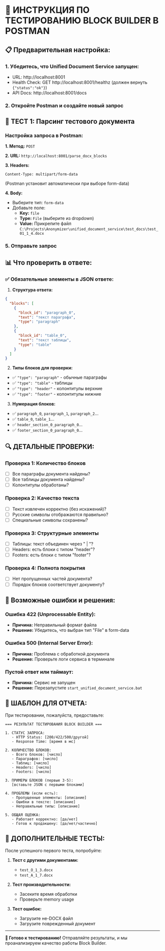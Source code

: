 # 🧪 ИНСТРУКЦИЯ ПО ТЕСТИРОВАНИЮ BLOCK BUILDER В POSTMAN

## 📋 **Предварительная настройка:**

### 1. Убедитесь, что Unified Document Service запущен:
- URL: http://localhost:8001
- Health Check: GET http://localhost:8001/healthz (должен вернуть `{"status":"ok"}`)
- API Docs: http://localhost:8001/docs

### 2. Откройте Postman и создайте новый запрос

## 🎯 **ТЕСТ 1: Парсинг тестового документа**

### Настройка запроса в Postman:

**1. Метод:** `POST`

**2. URL:** `http://localhost:8001/parse_docx_blocks`

**3. Headers:**
```
Content-Type: multipart/form-data
```
(Postman установит автоматически при выборе form-data)

**4. Body:**
- Выберите тип: `form-data`
- Добавьте поле:
  - **Key:** `file`
  - **Type:** `File` (выберите из dropdown)
  - **Value:** Прикрепите файл `C:\Projects\Anonymizer\unified_document_service\test_docs\test_01_1_4.docx`

### 5. Отправьте запрос

## 📊 **Что проверить в ответе:**

### ✅ **Обязательные элементы в JSON ответе:**

1. **Структура ответа:**
```json
{
  "blocks": [
    {
      "block_id": "paragraph_0",
      "text": "текст параграфа",
      "type": "paragraph"
    },
    {
      "block_id": "table_0", 
      "text": "текст таблицы",
      "type": "table"
    }
  ]
}
```

2. **Типы блоков для проверки:**
- ✅ `"type": "paragraph"` - обычные параграфы
- ✅ `"type": "table"` - таблицы
- ✅ `"type": "header"` - колонтитулы верхние
- ✅ `"type": "footer"` - колонтитулы нижние

3. **Нумерация блоков:**
- ✅ `paragraph_0`, `paragraph_1`, `paragraph_2`...
- ✅ `table_0`, `table_1`...
- ✅ `header_section_0_paragraph_0`...
- ✅ `footer_section_0_paragraph_0`...

## 🔍 **ДЕТАЛЬНЫЕ ПРОВЕРКИ:**

### Проверка 1: Количество блоков
- [ ] Все параграфы документа найдены?
- [ ] Все таблицы документа найдены?
- [ ] Колонтитулы обработаны?

### Проверка 2: Качество текста
- [ ] Текст извлечен корректно (без искажений)?
- [ ] Русские символы отображаются правильно?
- [ ] Специальные символы сохранены?

### Проверка 3: Структурные элементы
- [ ] Таблицы: текст объединен через " | "?
- [ ] Headers: есть блоки с типом "header"?
- [ ] Footers: есть блоки с типом "footer"?

### Проверка 4: Полнота покрытия
- [ ] Нет пропущенных частей документа?
- [ ] Порядок блоков соответствует документу?

## 🚨 **Возможные ошибки и решения:**

### Ошибка 422 (Unprocessable Entity):
- **Причина:** Неправильный формат файла
- **Решение:** Убедитесь, что выбран тип "File" в form-data

### Ошибка 500 (Internal Server Error):
- **Причина:** Проблема с обработкой документа
- **Решение:** Проверьте логи сервиса в терминале

### Пустой ответ или таймаут:
- **Причина:** Сервис не запущен
- **Решение:** Перезапустите `start_unified_document_service.bat`

## 📝 **ШАБЛОН ДЛЯ ОТЧЕТА:**

При тестировании, пожалуйста, предоставьте:

```
=== РЕЗУЛЬТАТ ТЕСТИРОВАНИЯ BLOCK BUILDER ===

1. СТАТУС ЗАПРОСА:
   - HTTP Status: [200/422/500/другой]
   - Response Time: [время в мс]

2. КОЛИЧЕСТВО БЛОКОВ:
   - Всего блоков: [число]
   - Параграфов: [число] 
   - Таблиц: [число]
   - Headers: [число]
   - Footers: [число]

3. ПРИМЕРЫ БЛОКОВ (первые 3-5):
   [вставьте JSON с первыми блоками]

4. ПРОБЛЕМЫ (если есть):
   - Пропущенные элементы: [описание]
   - Ошибки в тексте: [описание]
   - Неправильные типы: [описание]

5. ОБЩАЯ ОЦЕНКА:
   - Работает корректно: [да/нет]
   - Готов к продакшену: [да/нет/частично]
```

## 🎯 **ДОПОЛНИТЕЛЬНЫЕ ТЕСТЫ:**

После успешного первого теста, попробуйте:

1. **Тест с другими документами:**
   - `test_O_1_3.docx`
   - `test_А_1_7.docx`

2. **Тест производительности:**
   - Засеките время обработки
   - Проверьте memory usage

3. **Тест ошибок:**
   - Загрузите не-DOCX файл
   - Загрузите поврежденный документ

---
**🚀 Готово к тестированию!** Отправляйте результаты, и мы проанализируем качество работы Block Builder.
